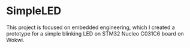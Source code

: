 # SimpleLED
This project is focused on embedded engineering, which I created a prototype for a simple blinking LED on STM32 Nucleo C031C6 board on Wokwi. 
